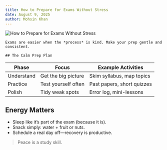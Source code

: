 ```yaml
---
title: How to Prepare for Exams Without Stress
date: August 9, 2025
author: Mohsin Khan
---
```


![How to Prepare for Exams Without Stress](https://images.unsplash.com/photo-1506126613408-eca07ce68773?q=80&w=2069&auto=format&fit=crop)


    Exams are easier when the *process* is kind. Make your prep gentle and consistent.

    ## The Calm Prep Plan

| Phase | Focus | Example Activities |
| --- | --- | --- |
| Understand | Get the big picture | Skim syllabus, map topics |
| Practice | Test yourself often | Past papers, short quizzes |
| Polish | Tidy weak spots | Error log, mini-lessons |


## Energy Matters


- Sleep like it’s part of the exam (because it is).
- Snack simply: water + fruit or nuts.
- Schedule a real day off—recovery is productive.

> Peace is a study skill.

